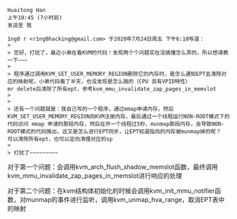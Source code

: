 ```
Huaitong Han
上午10:45 (7小时前)
发送至 我

1ng0 r <r1ng0hacking@gmail.com> 于2020年7月24日周五 下午6:10写道：
>
> 您好，打扰了，最近小弟在看KVM的代码！发现两个个问题实在没搞懂怎么弄的，所以想请教一下~~~
>
> 程序通过调用KVM_SET_USER_MEMORY_REGION删除它的内存时，是怎么通知EPT去清除对应的映射呢，小弟代码看了半天，也没发现是怎么搞的（CPU 具有VPID特性）
mr delete后清除了所有ept，参考kvm_mmu_invalidate_zap_pages_in_memslot
>
>
> 还有一个问题就是：我自己写的一个程序，通过mmap申请内存，然后 KVM_SET_USER_MEMORY_REGION向KVM注册内存，最后通过一个线程运行NON-ROOT模式下的代码访问 mmap 申请的那段内存，然后在开一个线程过5秒，munmap那段内存，会导致NON-ROOT模式的代码推出，这又是怎么进行EPT同步，让EPT知道指向的内存被munmap掉的呢？
可以清除所有ept，也可以定向清理对应的sp
>
> 打扰了~~~~~~~~~
```

对于第一个问题：会调用kvm_arch_flush_shadow_memslot函数，最终调用kvm_mmu_invalidate_zap_pages_in_memslot进行响应的处理

对于第二个问题：在kvm结构体初始化的时候会调用kvm_init_mmu_notifier函数，对munmap的事件进行监听，调用kvm_unmap_hva_range，取消EPT表中的映射